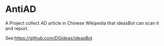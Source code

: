 AntiAD
======

A Project collect AD article in Chinese Wikipedia that ideasBot can scan it and report.

See:https://github.com/DGideas/ideasBot
